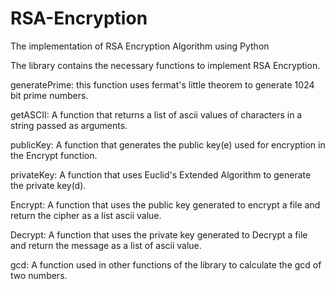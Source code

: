 # RSA-Encryption
The implementation of RSA Encryption Algorithm using Python

The library contains the necessary functions to implement RSA Encryption.

generatePrime: this function uses fermat's little theorem to generate 1024 bit prime numbers.

getASCII: A function that returns a list of ascii values of characters in a string passed as arguments.

publicKey: A function that generates the public key(e) used for encryption in the Encrypt function.

privateKey: A function that uses Euclid's Extended Algorithm to generate the private key(d).

Encrypt: A function that uses the public key generated to encrypt a file and return the cipher as a list ascii value.

Decrypt: A function that uses the private key generated to Decrypt a file and return the message as a list of ascii value.

gcd: A function used in other functions of the library to calculate the gcd of two numbers.
